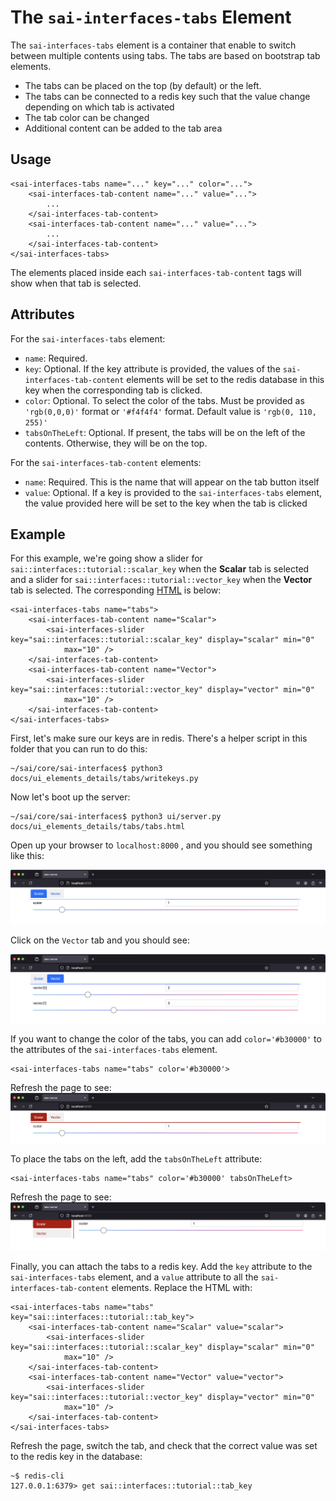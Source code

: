 The `sai-interfaces-tabs` Element
==========================================
The `sai-interfaces-tabs` element is a container that enable to switch between multiple contents using tabs. The tabs are based on bootstrap tab elements.
* The tabs can be placed on the top (by default) or the left.
* The tabs can be connected to a redis key such that the value change depending on which tab is activated
* The tab color can be changed
* Additional content can be added to the tab area

## Usage

```
<sai-interfaces-tabs name="..." key="..." color="...">
	<sai-interfaces-tab-content name="..." value="...">
		...
	</sai-interfaces-tab-content>
	<sai-interfaces-tab-content name="..." value="...">
		...
	</sai-interfaces-tab-content>
</sai-interfaces-tabs>
```

The elements placed inside each `sai-interfaces-tab-content` tags will show when that tab is selected.

## Attributes

For the `sai-interfaces-tabs` element:
* `name`: Required.
* `key`: Optional. If the key attribute is provided, the values of the `sai-interfaces-tab-content` elements will be set to the redis database in this key when the corresponding tab is clicked.
* `color`: Optional. To select the color of the tabs. Must be provided as `'rgb(0,0,0)'` format or `'#f4f4f4'` format. Default value is `'rgb(0, 110, 255)'`
* `tabsOnTheLeft`: Optional. If present, the tabs will be on the left of the contents. Otherwise, they will be on the top.

For the `sai-interfaces-tab-content` elements:
* `name`: Required. This is the name that will appear on the tab button itself
* `value`: Optional. If a key is provided to the `sai-interfaces-tabs` element, the value provided here will be set to the key when the tab is clicked

## Example

For this example, we're going show a slider for 
`sai::interfaces::tutorial::scalar_key` when the **Scalar** tab is selected and a 
slider for `sai::interfaces::tutorial::vector_key` when the **Vector** tab is selected.
The corresponding [HTML](./tabs.html) is below:

```
<sai-interfaces-tabs name="tabs">
	<sai-interfaces-tab-content name="Scalar">
		<sai-interfaces-slider key="sai::interfaces::tutorial::scalar_key" display="scalar" min="0"
			max="10" />
	</sai-interfaces-tab-content>
	<sai-interfaces-tab-content name="Vector">
		<sai-interfaces-slider key="sai::interfaces::tutorial::vector_key" display="vector" min="0"
			max="10" />
	</sai-interfaces-tab-content>
</sai-interfaces-tabs>
```

First, let's make sure our keys are in redis. There's a helper script in this 
folder that you can run to do this:

```
~/sai/core/sai-interfaces$ python3 docs/ui_elements_details/tabs/writekeys.py 
```

Now let's boot up the server:

```
~/sai/core/sai-interfaces$ python3 ui/server.py docs/ui_elements_details/tabs/tabs.html 
```

Open up your browser to `localhost:8000` , and you should see something like this:

![](./tabs1.png)

Click on the `Vector` tab and you should see:

![](./tabs2.png)

If you want to change the color of the tabs, you can add `color='#b30000'` to the attributes of the `sai-interfaces-tabs` element.

```
<sai-interfaces-tabs name="tabs" color='#b30000'>
```

Refresh the page to see:
![](./tabs3.png)

To place the tabs on the left, add the `tabsOnTheLeft` attribute:

```
<sai-interfaces-tabs name="tabs" color='#b30000' tabsOnTheLeft>
```

Refresh the page to see:
![](./tabs4.png)

Finally, you can attach the tabs to a redis key. Add the `key` attribute to the `sai-interfaces-tabs` element, and a `value` attribute to all the `sai-interfaces-tab-content` elements. Replace the HTML with:

```		
<sai-interfaces-tabs name="tabs" key="sai::interfaces::tutorial::tab_key">
	<sai-interfaces-tab-content name="Scalar" value="scalar">
		<sai-interfaces-slider key="sai::interfaces::tutorial::scalar_key" display="scalar" min="0"
			max="10" />
	</sai-interfaces-tab-content>
	<sai-interfaces-tab-content name="Vector" value="vector">
		<sai-interfaces-slider key="sai::interfaces::tutorial::vector_key" display="vector" min="0"
			max="10" />
	</sai-interfaces-tab-content>
</sai-interfaces-tabs>
```

Refresh the page, switch the tab, and check that the correct value was set to the redis key in the database:
```
~$ redis-cli
127.0.0.1:6379> get sai::interfaces::tutorial::tab_key
```